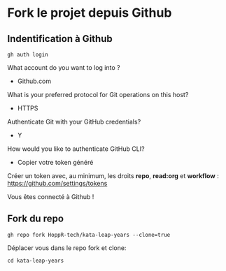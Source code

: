 # Fork le projet depuis Github

## Indentification à Github
```
gh auth login
```

What account do you want to log into ?
- Github.com

What is your preferred protocol for Git operations on this host?
- HTTPS

Authenticate Git with your GitHub credentials?
- Y

How would you like to authenticate GitHub CLI?
- Copier votre token généré

Créer un token avec, au minimum, les droits **repo**, **read:org** et **workflow** :  https://github.com/settings/tokens

Vous êtes connecté à Github !

## Fork du repo
```
gh repo fork HoppR-tech/kata-leap-years --clone=true
```

Déplacer vous dans le repo fork et clone: 
```
cd kata-leap-years
```